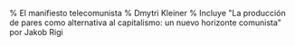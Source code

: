 % El manifiesto telecomunista
% Dmytri Kleiner
% Incluye "La producción de pares como alternativa al capitalismo: un nuevo horizonte comunista" por Jakob Rigi


